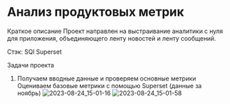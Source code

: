 # Анализ продуктовых метрик
Краткое описание
Проект направлен на выстраивание аналитики с нуля для приложения, объединяющего ленту новостей и ленту сообщений.

Стэк:
SQl
Superset

Задачи проекта
1. Получаем вводные данные и проверяем основные метрики
Оцениваем базовые метрики с помощью Superset (данные за ноябрь)
![2023-08-24_15-01-16](https://github.com/Macharaits/My_project/assets/117433497/f5d805d4-e974-4a4f-bd7d-102465148bfc)
![2023-08-24_15-01-58](https://github.com/Macharaits/My_project/assets/117433497/7bd4690c-b404-4951-9953-c121aeb6b3fe)
